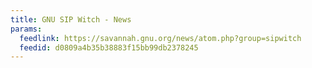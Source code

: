 ```yaml
---
title: GNU SIP Witch - News
params:
  feedlink: https://savannah.gnu.org/news/atom.php?group=sipwitch
  feedid: d0809a4b35b38883f15bb99db2378245
---
```


